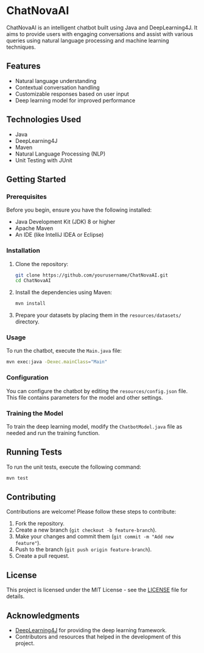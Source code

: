 # ChatNovaAI

ChatNovaAI is an intelligent chatbot built using Java and DeepLearning4J. It aims to provide users with engaging conversations and assist with various queries using natural language processing and machine learning techniques.

## Features

- Natural language understanding
- Contextual conversation handling
- Customizable responses based on user input
- Deep learning model for improved performance

## Technologies Used

- Java
- DeepLearning4J
- Maven
- Natural Language Processing (NLP)
- Unit Testing with JUnit

## Getting Started

### Prerequisites

Before you begin, ensure you have the following installed:

- Java Development Kit (JDK) 8 or higher
- Apache Maven
- An IDE (like IntelliJ IDEA or Eclipse)

### Installation

1. Clone the repository:
   ```bash
   git clone https://github.com/yourusername/ChatNovaAI.git
   cd ChatNovaAI
   ```

2. Install the dependencies using Maven:
   ```bash
   mvn install
   ```

3. Prepare your datasets by placing them in the `resources/datasets/` directory.

### Usage

To run the chatbot, execute the `Main.java` file:

```bash
mvn exec:java -Dexec.mainClass="Main"
```

### Configuration

You can configure the chatbot by editing the `resources/config.json` file. This file contains parameters for the model and other settings.

### Training the Model

To train the deep learning model, modify the `ChatbotModel.java` file as needed and run the training function.

## Running Tests

To run the unit tests, execute the following command:

```bash
mvn test
```

## Contributing

Contributions are welcome! Please follow these steps to contribute:

1. Fork the repository.
2. Create a new branch (`git checkout -b feature-branch`).
3. Make your changes and commit them (`git commit -m "Add new feature"`).
4. Push to the branch (`git push origin feature-branch`).
5. Create a pull request.

## License

This project is licensed under the MIT License - see the [LICENSE](LICENSE) file for details.

## Acknowledgments

- [DeepLearning4J](https://deeplearning4j.org/) for providing the deep learning framework.
- Contributors and resources that helped in the development of this project.
